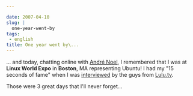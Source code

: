 ```yaml
---

date: 2007-04-10
slug: |
  one-year-went-by
tags:
 - english
title: One year went by\...
---
```


... and today, chatting online with [André
Noel](http://andrenoel.com.br), I remembered that I was at **Linux World
Expo** in **Boston**, MA representing Ubuntu! I had my "15 seconds of
fame" when I was [interviewed](http://www.lulu.tv/?p=733) by the guys
from [Lulu.tv](http://www.lulu.tv).

Those were 3 great days that I'll never forget...
